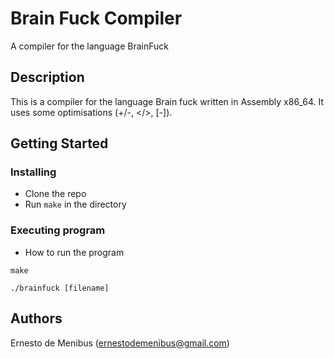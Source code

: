 
# Brain Fuck Compiler

A compiler for the language BrainFuck

## Description

This is a compiler for the language Brain fuck written in Assembly x86_64. It uses some optimisations (+/-, </>, [-]). 

## Getting Started


### Installing

* Clone the repo
* Run `` make `` in the directory

### Executing program

* How to run the program

```
make
```
```
./brainfuck [filename]
```



## Authors

Ernesto de Menibus (ernestodemenibus@gmail.com)


